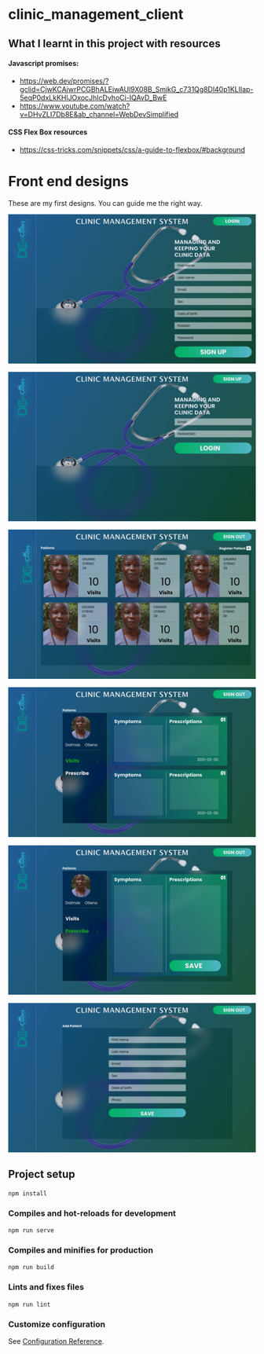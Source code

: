 # clinic_management_client

## What I learnt in this project with resources
#### Javascript promises: 

- <https://web.dev/promises/?gclid=CjwKCAjwrPCGBhALEiwAUl9X08B_SmjkG_c731Qg8Dl40p1KLlIap-5eqP0dxLkKHlJOxocJhIcDvhoCi-IQAvD_BwE>
- <https://www.youtube.com/watch?v=DHvZLI7Db8E&ab_channel=WebDevSimplified>

#### CSS Flex Box resources

- <https://css-tricks.com/snippets/css/a-guide-to-flexbox/#background>

# Front end designs

These are my first designs. You can guide me the right way.

![Page1](designs/Web1920.png)

![Page2](designs/Web19202.png)

![Page3](designs/Web19203.png)

![Page1](designs/Web19204.png)

![Page1](designs/Web19205.png)

![Page1](designs/Web19206.png)

## Project setup
```
npm install
```

### Compiles and hot-reloads for development
```
npm run serve
```

### Compiles and minifies for production
```
npm run build
```

### Lints and fixes files
```
npm run lint
```

### Customize configuration
See [Configuration Reference](https://cli.vuejs.org/config/).
